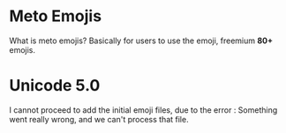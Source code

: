 # Meto Emojis
What is meto emojis?
Basically for users to use the emoji, freemium **80+** emojis.
# Unicode 5.0
I cannot proceed to add the initial emoji files, due to the error : Something went really wrong, and we can't process that file.
